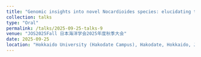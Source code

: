 ```yaml
---
title: "Genomic insights into novel Nocardioides species: elucidating the genetic basis of marine environmental adaptation and photo responsiveness"
collection: talks
type: "Oral"
permalink: /talks/2025-09-25-talks-9
venue: "JOS2025Fall 日本海洋学会2025年度秋季大会"
date: 2025-09-25
location: "Hokkaido University (Hakodate Campus), Hakodate, Hokkaido, Japan"
---
```

